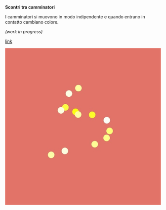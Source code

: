 **Scontri tra camminatori**

I camminatori si muovono in modo indipendente e quando entrano in contatto cambiano colore.

_(work in progress)_

[link](https://editor.p5js.org/angelicazanibellato/full/X6RmS8j55)

![](https://raw.githubusercontent.com/angelicazanibellato/archive/master/angelicazanibellato/Esercizi%20p5/scontri%20tra%20camminatori/img1.jpg)
